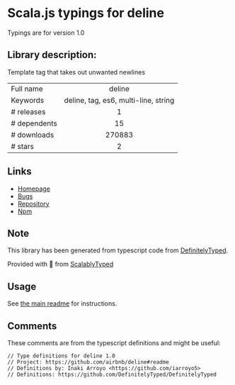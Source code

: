 
# Scala.js typings for deline

Typings are for version 1.0

## Library description:
Template tag that takes out unwanted newlines

|                    |                 |
| ------------------ | :-------------: |
| Full name          | deline |
| Keywords           | deline, tag, es6, multi-line, string |
| # releases         | 1 |
| # dependents       | 15 |
| # downloads        | 270883 |
| # stars            | 2 |

## Links
- [Homepage](https://github.com/airbnb/deline#readme)
- [Bugs](https://github.com/airbnb/deline/issues)
- [Repository](https://github.com/airbnb/deline)
- [Npm](https://www.npmjs.com/package/deline)
    


## Note
This library has been generated from typescript code from [DefinitelyTyped](https://definitelytyped.org).

Provided with :purple_heart: from [ScalablyTyped](https://github.com/oyvindberg/ScalablyTyped)

## Usage
See [the main readme](../../readme.md) for instructions.

## Comments

These comments are from the typescript definitions and might be useful:
```
// Type definitions for deline 1.0
// Project: https://github.com/airbnb/deline#readme
// Definitions by: Inaki Arroyo <https://github.com/iarroyo5>
// Definitions: https://github.com/DefinitelyTyped/DefinitelyTyped

```

